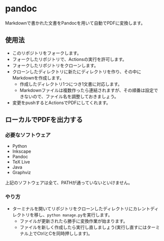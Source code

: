 # pandoc
Markdownで書かれた文書をPandocを用いて自動でPDFに変換します。

## 使用法

* このリポジトリをフォークします。
* フォークしたリポジトリで、Actionsの実行を許可します。
* フォークしたリポジトリをクローンします。
* クローンしたディレクトリに新たにディレクトリを作り、その中にMarkdownを作成します。
  * 作成したディレクトリ1つにつき1文書に対応します。
  * Markdownファイルは複数作ったら連結されますが、その順番は設定できないので、ファイル名を調整しておきましょう。
* 変更をpushするとActionsでPDFにしてくれます。

## ローカルでPDFを出力する

### 必要なソフトウェア

* Python
* Inkscape
* Pandoc
* TeX Live
* Java
* Graphviz

上記のソフトウェアは全て、PATHが通っていないといけません。

### やり方

* ターミナルを開いてリポジトリをクローンしたディレクトリにカレントディレクトリを移し、`python manage.py`を実行します。
  * ファイルが更新されたら勝手に変換作業が始まります。
  * ファイルを新しく作成したら実行し直しましょう(実行し直すにはターミナル上でCtrlとCを同時押しします)。